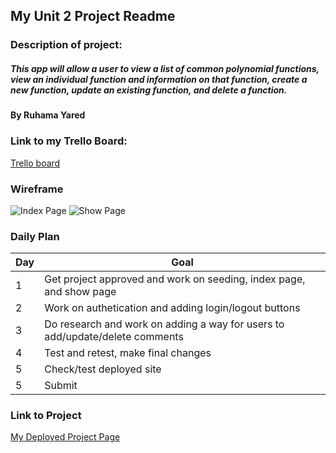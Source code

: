 ## My Unit 2 Project Readme

### Description of project:
##### This app will allow a user to view a list of common polynomial functions, view an individual function and information on that function, create a new function, update an existing function, and delete a function.

#### By Ruhama Yared

### Link to my Trello Board: 
[Trello board](https://trello.com/invite/b/0uN35gHS/ATTIdbe1abce3718e717d8ac9b4bd859a6af13AC9509/unit-2-project)

### Wireframe
![Index Page](https://i.imgur.com/wCmubpm.png)
![Show Page](https://i.imgur.com/cD1aTDG.jpg)

### Daily Plan

| Day | Goal |
|-----|------|
| 1 | Get project approved and work on seeding, index page, and show page |
| 2 | Work on authetication and adding login/logout buttons |
| 3 | Do research and work on adding a way for users to add/update/delete comments |
| 4 | Test and retest, make final changes |
| 5 | Check/test deployed site |
| 5 | Submit |


### Link to Project
[My Deployed Project Page](https://unit-2-project.onrender.com)